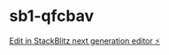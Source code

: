 # sb1-qfcbav

[Edit in StackBlitz next generation editor ⚡️](https://stackblitz.com/~/github.com/pandavirtual/sb1-qfcbav)